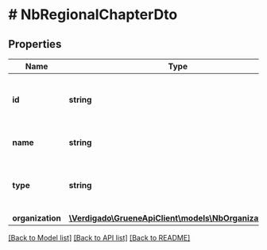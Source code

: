 # # NbRegionalChapterDto

## Properties

Name | Type | Description | Notes
------------ | ------------- | ------------- | -------------
**id** | **string** | Id of the regional chapter (divison key) |
**name** | **string** | Regional chapter name |
**type** | **string** | Regional chapter type Possible values: BV | LV | KV | OV |
**organization** | [**\Verdigado\GrueneApiClient\models\NbOrganizationDto**](NbOrganizationDto.md) |  |

[[Back to Model list]](../../README.md#models) [[Back to API list]](../../README.md#endpoints) [[Back to README]](../../README.md)
